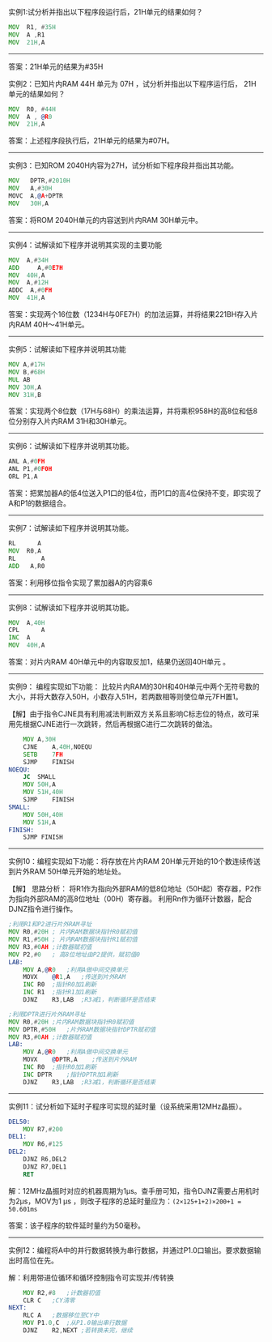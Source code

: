 实例1:试分析并指出以下程序段运行后，21H单元的结果如何？

```asm
MOV  R1, #35H
MOV  A ,R1 	
MOV  21H,A	
```

---

答案：21H单元的结果为#35H 

实例2：已知片内RAM 44H 单元为 07H ，试分析并指出以下程序运行后， 21H 单元的结果如何？

```asm
MOV  R0, #44H
MOV  A , @R0 	
MOV  21H,A	
```

答案：上述程序段执行后，21H单元的结果为#07H。

---

实例3：已知ROM 2040H内容为27H，试分析如下程序段并指出其功能。

```asm
MOV   DPTR,#2010H     
MOV   A,#30H                 
MOVC  A,@A+DPTR
MOV   30H,A
```

答案：将ROM 2040H单元的内容送到片内RAM 30H单元中。

---

实例4：试解读如下程序并说明其实现的主要功能

```asm
MOV	 A,#34H
ADD     A,#0E7H
MOV	 40H,A	
MOV	 A,#12H
ADDC  A,#0FH
MOV	 41H,A
```

答案：实现两个16位数（1234H与0FE7H）的加法运算，并将结果221BH存入片内RAM 40H～41H单元。

---

实例5：试解读如下程序并说明其功能

```asm
MOV	A,#17H
MOV	B,#68H
MUL	AB	
MOV	30H,A	
MOV	31H,B	
```

答案：实现两个8位数（17H与68H）的乘法运算，并将乘积958H的高8位和低8位分别存入片内RAM 31H和30H单元。

---

实例6：试解读如下程序并说明其功能。 

```asm
ANL	A,#0FH
ANL	P1,#0F0H
ORL	P1,A
```

答案：把累加器A的低4位送入P1口的低4位，而P1口的高4位保持不变，即实现了A和P1的数据组合。

---

实例7：试解读如下程序并说明其功能。

```asm
RL      A   
MOV  R0,A 
RL       A 
ADD   A,R0
```

答案：利用移位指令实现了累加器A的内容乘6  

---

实例8：试解读如下程序并说明其功能。

```asm
MOV	 A,40H	
CPL 	 A
INC	 A	
MOV	 40H,A
```

答案：对片内RAM 40H单元中的内容取反加1，结果仍送回40H单元 。

---

实例9：
编程实现如下功能： 比较片内RAM的30H和40H单元中两个无符号数的大小，并将大数存入50H，小数存入51H，若两数相等则使位单元7FH置1。

【解】由于指令CJNE具有利用减法判断双方关系且影响C标志位的特点，故可采用先根据CJNE进行一次跳转，然后再根据C进行二次跳转的做法。

```asm
    MOV A,30H
    CJNE    A,40H,NOEQU
    SETB    7FH
    SJMP    FINISH
NOEQU:
    JC  SMALL
    MOV 50H,A
    MOV 51H,40H
    SJMP    FINISH
SMALL:
    MOV 50H,40H
    MOV 51H,A
FINISH:
    SJMP FINISH
```

---

实例10：编程实现如下功能：将存放在片内RAM 20H单元开始的10个数连续传送到片外RAM 50H单元开始的地址处。

【解】 思路分析：
将R1作为指向外部RAM的低8位地址（50H起）寄存器，P2作为指向外部RAM的高8位地址（00H）寄存器。
利用Rn作为循环计数器，配合DJNZ指令进行操作。

```asm
;利用R1和P2进行片外RAM寻址
MOV R0,#20H ; 片内RAM数据块指针R0赋初值
MOV R1,#50H ; 片内RAM数据块指针R1赋初值
MOV R3,#0AH ;计数器赋初值
MOV P2,#0   ; 高8位地址由P2提供，赋初值0
LAB:
    MOV A,@R0   ;利用A做中间交换单元
    MOVX    @R1,A   ;传送到片外RAM
    INC R0  ;指针R0加1刷新
    INC R1  ;指针R1加1刷新
    DJNZ    R3,LAB  ;R3减1，判断循环是否结束

```

```asm
;利用DPTR进行片外RAM寻址
MOV	R0,#20H ;片内RAM数据块指针R0赋初值
MOV	DPTR,#50H   ;片外RAM数据块指针DPTR赋初值
MOV	R3,#0AH ;计数器赋初值
LAB:
	MOV	A,@R0	;利用A做中间交换单元
	MOVX	@DPTR,A    ;传送到片外RAM
	INC	R0	;指针R0加1刷新
	INC	DPTR	;指针DPTR加1刷新
	DJNZ	R3,LAB	;R3减1，判断循环是否结束
```

---

实例11：试分析如下延时子程序可实现的延时量（设系统采用12MHz晶振）。  

```asm
DEL50: 
	MOV R7,#200
DEL1:
	MOV R6,#125
DEL2:
	DJNZ R6,DEL2
	DJNZ R7,DEL1
	RET
```

解：12MHz晶振时对应的机器周期为1μs。查手册可知，指令DJNZ需要占用机时为2μs，MOV为1 μs ，则改子程序的总延时量应为：`(2×125+1+2)×200+1 = 50.601ms`

答案：该子程序的软件延时量约为50毫秒。

---

实例12：编程将A中的并行数据转换为串行数据，并通过P1.0口输出。要求数据输出时高位在先。

解：利用带进位循环和循环控制指令可实现并/传转换

```asm
 	MOV	R2,#8	;计数器初值
	CLR	C	;CY清零
NEXT:
	RLC	A	;数据移位至CY中
 	MOV	P1.0,C	;从P1.0输出串行数据
	DJNZ	R2,NEXT	;若转换未完，继续
```